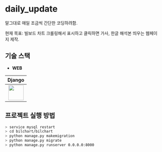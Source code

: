# daily_update
말그대로 매일 조금씩 간단한 코딩하려함.

현재 목표: 빌보드 차트 크롤링해서 표시하고 클릭하면 가사, 한글 해석본 띄우는 웹페이지 제작.

## 기술 스택
* **WEB**

|Django|
|:---:|
|<a href="https://www.djangoproject.com/"><img src="https://static.djangoproject.com/img/logos/django-logo-negative.png" height="50px"></a>|

## 프로젝트 실행 방법

```sh
> service mysql restart
> cd bilchart/bilchart
> python manage.py makemigration
> python manage.py migrate
> python manage.py runserver 0.0.0.0:8000

```